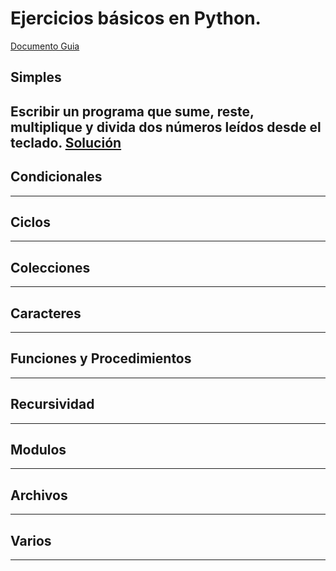 # Ejercicios básicos en Python. 
[Documento Guia](https://github.com/apdaza/universidad-ejercicios/blob/master/python/solucion%20guia%20ejercicios/ejercios%20pbas.pdf)

## Simples
Escribir un programa que sume, reste, multiplique y divida dos números leídos desde el teclado.
[Solución](https://github.com/apdaza/universidad-ejercicios/blob/master/python/solucion%20guia%20ejercicios/ejercios%20pbas.pdf)
---
## Condicionales
---
## Ciclos
---
## Colecciones
---
## Caracteres
---
## Funciones y Procedimientos
---
## Recursividad
---
## Modulos
---
## Archivos
---
## Varios
---
